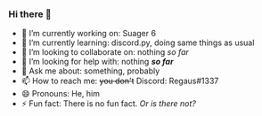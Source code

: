 ### Hi there 👋

- 🔭 I’m currently working on: Suager 6
- 🌱 I’m currently learning: discord.py, doing same things as usual
- 👯 I’m looking to collaborate on: nothing *so far*
- 🤔 I’m looking for help with: nothing **_so far_**
- 💬 Ask me about: something, probably
- 📫 How to reach me: ~~you don't~~ Discord: Regaus#1337
- 😄 Pronouns: He, him
- ⚡ Fun fact: There is no fun fact. *Or is there not?*

<!--
**Regaus/Regaus** is a ✨ _special_ ✨ repository because its `README.md` (this file) appears on your GitHub profile.

Here are some ideas to get you started:

- 🔭 I’m currently working on ...
- 🌱 I’m currently learning ...
- 👯 I’m looking to collaborate on ...
- 🤔 I’m looking for help with ...
- 💬 Ask me about ...
- 📫 How to reach me: ...
- 😄 Pronouns: ...
- ⚡ Fun fact: ...
-->
